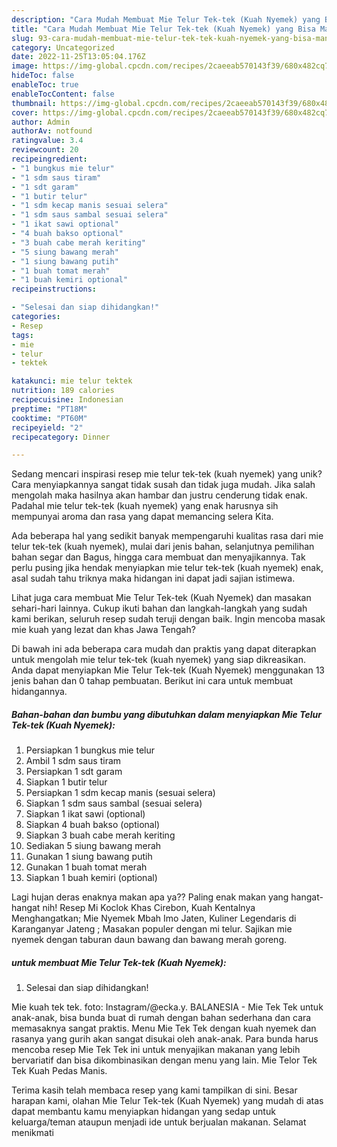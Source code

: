 ```yaml
---
description: "Cara Mudah Membuat Mie Telur Tek-tek (Kuah Nyemek) yang Bisa Manjain Lidah"
title: "Cara Mudah Membuat Mie Telur Tek-tek (Kuah Nyemek) yang Bisa Manjain Lidah"
slug: 93-cara-mudah-membuat-mie-telur-tek-tek-kuah-nyemek-yang-bisa-manjain-lidah
category: Uncategorized
date: 2022-11-25T13:05:04.176Z
image: https://img-global.cpcdn.com/recipes/2caeeab570143f39/680x482cq70/mie-telur-tek-tek-kuah-nyemek-foto-resep-utama.jpg
hideToc: false
enableToc: true
enableTocContent: false
thumbnail: https://img-global.cpcdn.com/recipes/2caeeab570143f39/680x482cq70/mie-telur-tek-tek-kuah-nyemek-foto-resep-utama.jpg
cover: https://img-global.cpcdn.com/recipes/2caeeab570143f39/680x482cq70/mie-telur-tek-tek-kuah-nyemek-foto-resep-utama.jpg
author: Admin
authorAv: notfound
ratingvalue: 3.4
reviewcount: 20
recipeingredient:
- "1 bungkus mie telur"
- "1 sdm saus tiram"
- "1 sdt garam"
- "1 butir telur"
- "1 sdm kecap manis sesuai selera"
- "1 sdm saus sambal sesuai selera"
- "1 ikat sawi optional"
- "4 buah bakso optional"
- "3 buah cabe merah keriting"
- "5 siung bawang merah"
- "1 siung bawang putih"
- "1 buah tomat merah"
- "1 buah kemiri optional"
recipeinstructions:

- "Selesai dan siap dihidangkan!"
categories:
- Resep
tags:
- mie
- telur
- tektek

katakunci: mie telur tektek 
nutrition: 189 calories
recipecuisine: Indonesian
preptime: "PT18M"
cooktime: "PT60M"
recipeyield: "2"
recipecategory: Dinner

---
```





Sedang mencari inspirasi resep mie telur tek-tek (kuah nyemek) yang unik? Cara menyiapkannya sangat tidak susah dan tidak juga mudah. Jika salah mengolah maka hasilnya akan hambar dan justru cenderung tidak enak. Padahal mie telur tek-tek (kuah nyemek) yang enak harusnya sih mempunyai aroma dan rasa yang dapat memancing selera Kita.





Ada beberapa hal yang sedikit banyak mempengaruhi kualitas rasa dari mie telur tek-tek (kuah nyemek), mulai dari jenis bahan, selanjutnya pemilihan bahan segar dan Bagus, hingga cara membuat dan menyajikannya. Tak perlu pusing jika hendak menyiapkan mie telur tek-tek (kuah nyemek) enak,      asal sudah tahu triknya maka hidangan ini dapat jadi sajian istimewa.














Lihat juga cara membuat Mie Telur Tek-tek (Kuah Nyemek) dan masakan sehari-hari lainnya. Cukup ikuti bahan dan langkah-langkah yang sudah kami berikan, seluruh resep sudah teruji dengan baik. Ingin mencoba masak mie kuah yang lezat dan khas Jawa Tengah?






Di bawah ini ada beberapa cara mudah dan praktis yang dapat diterapkan untuk mengolah mie telur tek-tek (kuah nyemek) yang siap dikreasikan. Anda dapat menyiapkan Mie Telur Tek-tek (Kuah Nyemek) menggunakan 13 jenis bahan dan 0 tahap pembuatan. Berikut ini cara untuk membuat hidangannya.

<!--inarticleads1-->

##### Bahan-bahan dan bumbu yang dibutuhkan dalam menyiapkan Mie Telur Tek-tek (Kuah Nyemek):

1. Persiapkan 1 bungkus mie telur
1. Ambil 1 sdm saus tiram
1. Persiapkan 1 sdt garam
1. Siapkan 1 butir telur
1. Persiapkan 1 sdm kecap manis (sesuai selera)
1. Siapkan 1 sdm saus sambal (sesuai selera)
1. Siapkan 1 ikat sawi (optional)
1. Siapkan 4 buah bakso (optional)
1. Siapkan 3 buah cabe merah keriting
1. Sediakan 5 siung bawang merah
1. Gunakan 1 siung bawang putih
1. Gunakan 1 buah tomat merah
1. Siapkan 1 buah kemiri (optional)


Lagi hujan deras enaknya makan apa ya?? Paling enak makan yang hangat-hangat nih! Resep Mi Koclok Khas Cirebon, Kuah Kentalnya Menghangatkan; Mie Nyemek Mbah Imo Jaten, Kuliner Legendaris di Karanganyar Jateng ; Masakan populer dengan mi telur. Sajikan mie nyemek dengan taburan daun bawang dan bawang merah goreng. 

<!--inarticleads2-->

#####  untuk membuat Mie Telur Tek-tek (Kuah Nyemek):


1. Selesai dan siap dihidangkan!

Mie kuah tek tek. foto: Instagram/@ecka.y. BALANESIA - Mie Tek Tek untuk anak-anak, bisa bunda buat di rumah dengan bahan sederhana dan cara memasaknya sangat praktis. Menu Mie Tek Tek dengan kuah nyemek dan rasanya yang gurih akan sangat disukai oleh anak-anak. Para bunda harus mencoba resep Mie Tek Tek ini untuk menyajikan makanan yang lebih bervariatif dan bisa dikombinasikan dengan menu yang lain. Mie Telor Tek Tek Kuah Pedas Manis. 

Terima kasih telah membaca resep yang kami tampilkan di sini. Besar harapan kami, olahan Mie Telur Tek-tek (Kuah Nyemek) yang mudah di atas dapat membantu kamu menyiapkan hidangan yang sedap untuk keluarga/teman ataupun menjadi ide untuk berjualan makanan. Selamat menikmati
